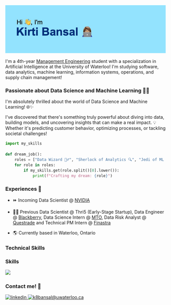 <img src="https://github.com/kirtibansal2002/kirtibansal2002/blob/main/Image.jpeg">

I'm a 4th-year [Management Engineering](https://uwaterloo.ca/future-students/programs/management-engineering) student with a specialization in Artificial Intelligence at the University of Waterloo! I'm studying software, data analytics, machine learning, information systems, operations, and supply chain management!

### Passionate about Data Science and Machine Learning 🌟🚀

I'm absolutely thrilled about the world of Data Science and Machine Learning! 🌐✨

I've discovered that there's something truly powerful about diving into data, building models, and uncovering insights that can make a real impact. 💡 Whether it's predicting customer behavior, optimizing processes, or tackling societal challenges!

```python
import my_skills

def dream_job():
    roles = ["Data Wizard 🧙‍♂️", "Sherlock of Analytics 🔍", "Jedi of ML 🤖", "Product Enchanter ✨"]
    for role in roles:
        if my_skills.get(role.split()[0].lower()):
            print(f"Crafting my dream: {role}")
```

### Experiences 👔

- ⏩ Incoming Data Scientist @ [NVIDIA](https://www.nvidia.com/en-us/)

- 👩‍💻 Previous Data Scientist @ Thri5 (Early-Stage Startup), Data Engineer @ [Blackberry](https://www.blackberry.com/us/en), Data Science Intern @ [MTO](https://www.ontario.ca/page/ministry-transportation), Data Risk Analyst @ [Questrade](https://www.questrade.com/?s_cid=qfgtq091_cpc_google&gad_source=1&gclid=CjwKCAjwuJ2xBhA3EiwAMVjkVJP80fTKff6SRXBueOKP6MF8euDMn0uJLn6nOJyodC7CWLUjQaUbwBoCCXYQAvD_BwE&gclsrc=aw.ds) and Technical PM Intern @ [Finastra](https://www.finastra.com)

- 🌎 Currently based in Waterloo, Ontario

### Technical Skills
### Skills
<p>
  <img src="https://skillicons.dev/icons?i=java,python,js,ts,react,redux,bootstrap,mui,html,css,nodejs,mysql,mongodb,oracle,docker,gcp,figma&perline=30" />
</p>




### Contact me! 💬
<div align="left">
<a href="https://www.linkedin.com/in/kirti-bansal/" target="_blank">
<img src=https://img.shields.io/badge/linkedin-%231E77B5.svg?&style=for-the-badge&logo=linkedin&logoColor=white alt=linkedin style="margin-bottom: 5px;" />
</a>  
<a href="mailto:k8bansal@uwaterloo.ca.ca" target="_blank"> 
<img src="https://img.shields.io/badge/email-%230078D4.svg?&style=for-the-badge&logo=microsoft-outlook&logoColor=white" alt="k8bansal@uwaterloo.ca">
</a>


